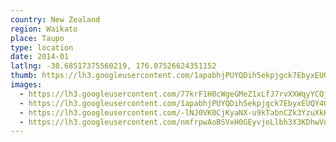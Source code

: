 ```yaml
---
country: New Zealand
region: Waikato
place: Taupo
type: location
date: 2014-01
latlng: -38.68517375560219, 176.07526624351152
thumb: https://lh3.googleusercontent.com/1apabhjPUYQDih5ekpjgck7EbyxEUQY4Qc6nzENxo6txbS52SwnOba01zhCodOvzjCL7ywgPec5APBNqAnvMjLt_BK5IhQnGyv5A9GlE9KJ3k-9OdQhZ8cbaO2k9dlhZUnYpOIAn14k
images:
  - https://lh3.googleusercontent.com/77krF1H0cWgeGMeZ1xLfJ7rvXXWqyYCQjPTCowjJhEff7Ehh3HvC-wF20I2JUg89NzdY3aqc2sMNBPis5q0CA5IHc7tTYI4Q5ZM-kZTadl5SVbFD83q32ub6rXiXKN7F_AnNAl55HsE
  - https://lh3.googleusercontent.com/1apabhjPUYQDih5ekpjgck7EbyxEUQY4Qc6nzENxo6txbS52SwnOba01zhCodOvzjCL7ywgPec5APBNqAnvMjLt_BK5IhQnGyv5A9GlE9KJ3k-9OdQhZ8cbaO2k9dlhZUnYpOIAn14k
  - https://lh3.googleusercontent.com/-lNJ0VK0CjKyaNX-u9kTabnCZk3YzuXkHcFESupoLCvYBdlAMd04xJhsxyo9QcqINWRrTEh_6DeoYZvx-ctVqxS-LgAriZCffmF8uyBtCh8XIeXiaViy8gClo8SEZTi3OEyCClEY9CY
  - https://lh3.googleusercontent.com/nmfrpwAoBSVxH0GEyvjoLlbh3X3KDhwVn06anwRyyKmC_4D3x6VXTBAYf6pyc4JVrK0pBLPYSh1gyw7-pmWNe-8VH6Xi0MA6qmB5PBt8R8R2fWdXS-Dfafc3yjlohFOrfTXhApbEmNs
---
```

